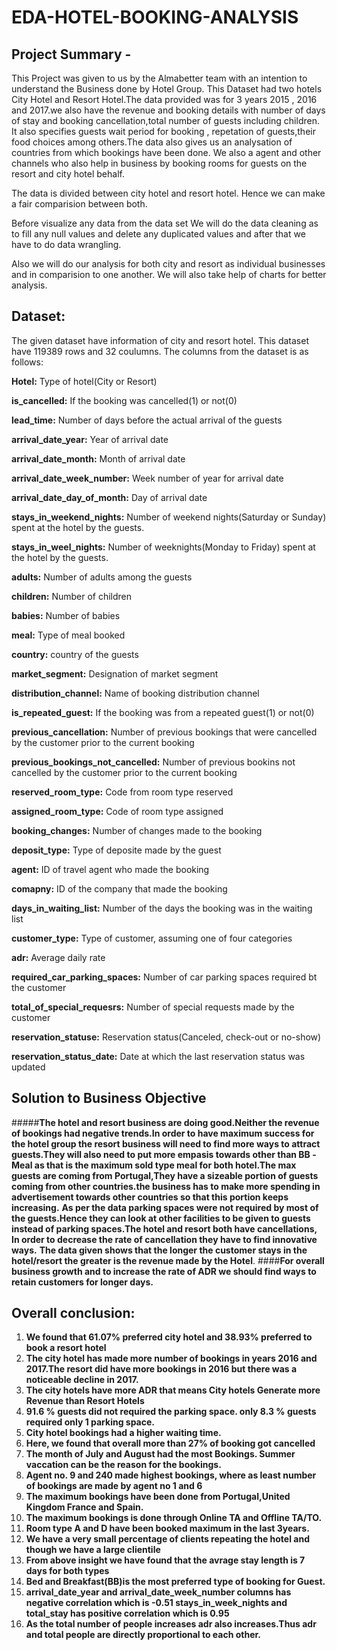 # EDA-HOTEL-BOOKING-ANALYSIS

## **Project Summary -**
   This Project was given to us by the Almabetter team with an intention to understand the Business done by Hotel Group. This Dataset had two hotels City Hotel and Resort Hotel.The data provided was for 3 years 2015 , 2016 and 2017.we also have the revenue and booking details with number of days of stay and booking cancellation,total number of guests including children. It also specifies guests wait period for booking , repetation of guests,their food choices among others.The data also gives us an analysation of countries from which bookings have been done. We also a agent and other channels who also help in business by booking rooms for guests on the resort and city hotel behalf.
  
   The data is divided between city hotel and resort hotel. Hence we can make a fair comparision between both.
    
  Before visualize any data from the data set We will do the data cleaning as to fill any null values and delete any duplicated values and after that we have to do data wrangling.
  
  Also we will do our analysis for both city and resort as individual businesses and in comparision to one another. We will also take help of charts for better analysis.

## Dataset:
The given dataset have information of city and resort hotel. This dataset have 119389 rows and 32 coulumns. 
The columns from the dataset is as follows:

**Hotel:** Type of hotel(City or Resort)

**is_cancelled:** If the booking was cancelled(1) or not(0)

**lead_time:** Number of days before the actual arrival of the guests

**arrival_date_year:** Year of arrival date

**arrival_date_month:** Month of arrival date

**arrival_date_week_number:** Week number of year for arrival date

**arrival_date_day_of_month:** Day of arrival date

**stays_in_weekend_nights:** Number of weekend nights(Saturday or Sunday) spent at the hotel by the guests.

**stays_in_weel_nights:** Number of weeknights(Monday to Friday) spent at the hotel by the guests.

**adults:** Number of adults among the guests

**children:** Number of children

**babies:** Number of babies

**meal:** Type of meal booked

**country:** country of the guests

**market_segment:** Designation of market segment

**distribution_channel:** Name of booking distribution channel

**is_repeated_guest:** If the booking was from a repeated guest(1) or not(0)

**previous_cancellation:** Number of previous bookings that were cancelled by the customer prior to the current booking

**previous_bookings_not_cancelled:** Number of previous bookins not cancelled by the customer prior to the current booking

**reserved_room_type:** Code from room type reserved

**assigned_room_type:** Code of room type assigned

**booking_changes:** Number of changes made to the booking

**deposit_type:** Type of deposite made by the guest

**agent:** ID of travel agent who made the booking

**comapny:** ID of the company that made the booking

**days_in_waiting_list:** Number of the days the booking was in the waiting list

**customer_type:** Type of customer, assuming one of four categories

**adr:** Average daily rate

**required_car_parking_spaces:** Number of car parking spaces required bt the customer

**total_of_special_requesrs:** Number of special requests made by the customer

**reservation_statuse:** Reservation status(Canceled, check-out or no-show)

**reservation_status_date:** Date at which the last reservation status was updated

## **Solution to Business Objective**

#####**The hotel and resort business are doing good.Neither the revenue of bookings had negative trends.In order to have maximum success for the hotel group the resort business will need to find more ways to attract guests.They will also need to put more empasis towards other than BB -Meal as that is the maximum sold type meal for both hotel.The max guests are coming from Portugal,They have a sizeable portion of guests coming from other countries.the business has to make more spending in advertisement towards other countries so that this portion keeps increasing.** 
**As per the data parking spaces were not required by most of the guests.Hence they can look at other facilities to be given to guests instead of parking spaces.The hotel and resort both have cancellations, In order to decrease the rate of cancellation they have to find innovative ways.**
**The data given shows that the longer the customer stays in the hotel/resort the greater is the revenue made by the Hotel**.
####**For overall business growth and to increase the rate of ADR we should find ways to retain customers for longer days.**  

## **Overall conclusion:**


1. **We found that 61.07% preferred city hotel and 38.93% preferred to book a resort hotel**
2. **The city hotel has made more number of bookings in years 2016 and 2017.The resort did have more bookings in 2016 but there was a noticeable decline in 2017.**
3.  **The city hotels have more ADR that means City hotels Generate more Revenue than Resort Hotels**
4. **91.6 % guests did not required the parking space. only 8.3 % guests required only 1 parking space.**
5. **City hotel bookings had a higher waiting time.**
6.  **Here, we found that overall more than 27% of booking got cancelled**
7.   **The month of July and August had the most Bookings. Summer vaccation can be the reason for the bookings.**
8.   **Agent no. 9 and 240 made highest bookings, where as least number of bookings are made by agent no 1 and 6**
9.   **The maximum bookings have been done from Portugal,United Kingdom France and Spain.**
10.  **The maximum bookings is done through Online TA and Offline TA/TO.**
11.   **Room type A and D have been booked maximum in the last 3years.**
12.   **We have a very small percentage of clients repeating the hotel and though we have a large clientile**
13.   **From above insight we have found that the avrage stay length is 7 days for both types**
14.  **Bed and Breakfast(BB)is the most preferred type of booking for Guest.**
15.  **arrival_date_year and arrival_date_week_number columns has negative correlation which is -0.51 stays_in_week_nights and total_stay has positive correlation which is 0.95**
16. **As the total number of people increases adr also increases.Thus adr and total people are directly proportional to each other.**





